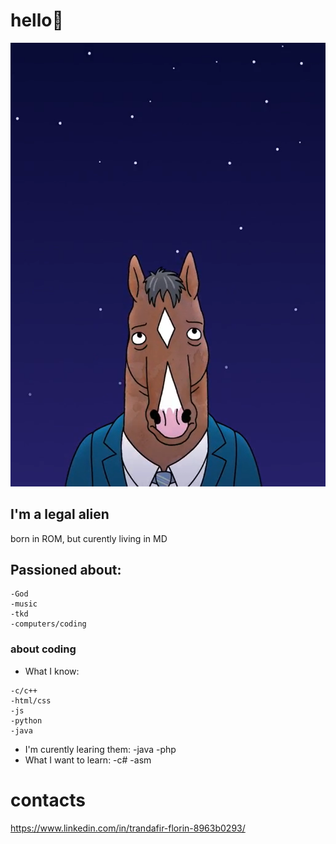 
# hello👋
![Alt text](images/123.png)


 
 ## I'm a legal alien
 born in ROM, but curently living in MD

 ## Passioned about:
    -God
    -music
    -tkd
    -computers/coding

### about coding
   * What I know:

    -c/c++
    -html/css
    -js
    -python
    -java
   * I'm curently learing them:
    -java
    -php
   * What I want to learn:
    -c#
    -asm

# contacts
https://www.linkedin.com/in/trandafir-florin-8963b0293/

